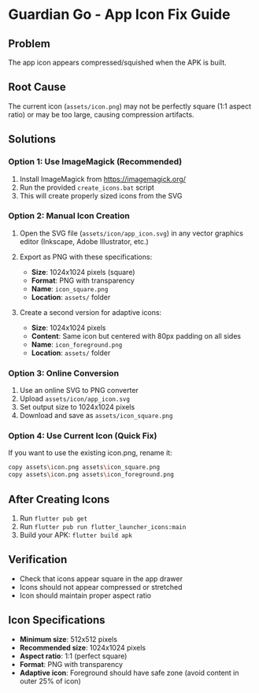 # Guardian Go - App Icon Fix Guide

## Problem
The app icon appears compressed/squished when the APK is built.

## Root Cause
The current icon (`assets/icon.png`) may not be perfectly square (1:1 aspect ratio) or may be too large, causing compression artifacts.

## Solutions

### Option 1: Use ImageMagick (Recommended)
1. Install ImageMagick from https://imagemagick.org/
2. Run the provided `create_icons.bat` script
3. This will create properly sized icons from the SVG

### Option 2: Manual Icon Creation
1. Open the SVG file (`assets/icon/app_icon.svg`) in any vector graphics editor (Inkscape, Adobe Illustrator, etc.)
2. Export as PNG with these specifications:
   - **Size**: 1024x1024 pixels (square)
   - **Format**: PNG with transparency
   - **Name**: `icon_square.png`
   - **Location**: `assets/` folder

3. Create a second version for adaptive icons:
   - **Size**: 1024x1024 pixels
   - **Content**: Same icon but centered with 80px padding on all sides
   - **Name**: `icon_foreground.png`
   - **Location**: `assets/` folder

### Option 3: Online Conversion
1. Use an online SVG to PNG converter
2. Upload `assets/icon/app_icon.svg`
3. Set output size to 1024x1024 pixels
4. Download and save as `assets/icon_square.png`

### Option 4: Use Current Icon (Quick Fix)
If you want to use the existing icon.png, rename it:
```bash
copy assets\icon.png assets\icon_square.png
copy assets\icon.png assets\icon_foreground.png
```

## After Creating Icons

1. Run `flutter pub get`
2. Run `flutter pub run flutter_launcher_icons:main`
3. Build your APK: `flutter build apk`

## Verification
- Check that icons appear square in the app drawer
- Icons should not appear compressed or stretched
- Icon should maintain proper aspect ratio

## Icon Specifications
- **Minimum size**: 512x512 pixels
- **Recommended size**: 1024x1024 pixels
- **Aspect ratio**: 1:1 (perfect square)
- **Format**: PNG with transparency
- **Adaptive icon**: Foreground should have safe zone (avoid content in outer 25% of icon)